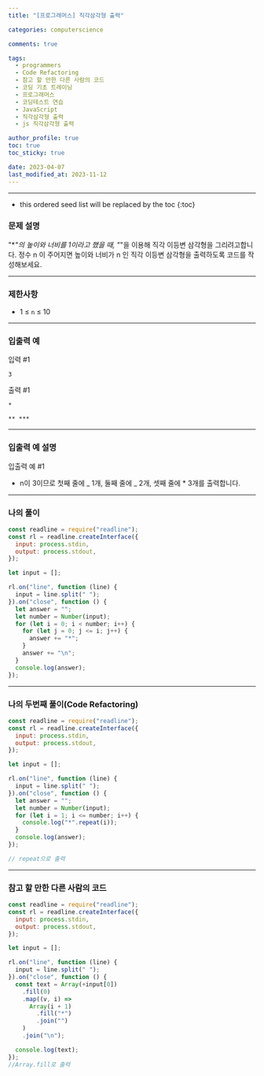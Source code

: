 ```yaml
---
title: "[프로그래머스] 직각삼각형 출력"

categories: computerscience

comments: true

tags:
  - programmers
  - Code Refactoring
  - 참고 할 만한 다른 사람의 코드
  - 코딩 기초 트레이닝
  - 프로그래머스
  - 코딩테스트 연습
  - JavaScript
  - 직각삼각형 출력
  - js 직각삼각형 출력

author_profile: true
toc: true
toc_sticky: true

date: 2023-04-07
last_modified_at: 2023-11-12
---
```


---

<!-- prettier-ignore -->
* this ordered seed list will be replaced by the toc 
{:toc}

### 문제 설명

"\*_"의 높이와 너비를 1이라고 했을 때, "_"을 이용해 직각 이등변 삼각형을 그리려고합니다. 정수 n 이 주어지면 높이와 너비가 n 인 직각 이등변 삼각형을 출력하도록 코드를 작성해보세요.

---

### 제한사항

- 1 ≤ `n` ≤ 10

---

### 입출력 예

입력 #1

`3`

출력 #1

`*`

`**
 ***`

---

### 입출력 예 설명

입출력 예 #1

- n이 3이므로 첫째 줄에 _ 1개, 둘째 줄에 _ 2개, 셋째 줄에 \* 3개를 출력합니다.

---

### 나의 풀이

```jsx
const readline = require("readline");
const rl = readline.createInterface({
  input: process.stdin,
  output: process.stdout,
});

let input = [];

rl.on("line", function (line) {
  input = line.split(" ");
}).on("close", function () {
  let answer = "";
  let number = Number(input);
  for (let i = 0; i < number; i++) {
    for (let j = 0; j <= i; j++) {
      answer += "*";
    }
    answer += "\n";
  }
  console.log(answer);
});
```

---

### 나의 두번째 풀이(Code Refactoring)

```jsx
const readline = require("readline");
const rl = readline.createInterface({
  input: process.stdin,
  output: process.stdout,
});

let input = [];

rl.on("line", function (line) {
  input = line.split(" ");
}).on("close", function () {
  let answer = "";
  let number = Number(input);
  for (let i = 1; i <= number; i++) {
    console.log("*".repeat(i));
  }
  console.log(answer);
});

// repeat으로 출력
```

---

### 참고 할 만한 다른 사람의 코드

```jsx
const readline = require("readline");
const rl = readline.createInterface({
  input: process.stdin,
  output: process.stdout,
});

let input = [];

rl.on("line", function (line) {
  input = line.split(" ");
}).on("close", function () {
  const text = Array(+input[0])
    .fill(0)
    .map((v, i) =>
      Array(i + 1)
        .fill("*")
        .join("")
    )
    .join("\n");

  console.log(text);
});
//Array.fill로 출력
```
